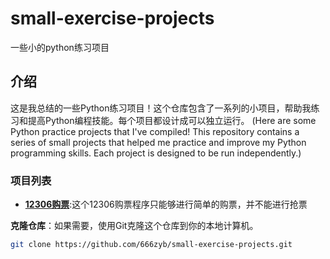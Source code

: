# small-exercise-projects
一些小的python练习项目
## 介绍
这是我总结的一些Python练习项目！这个仓库包含了一系列的小项目，帮助我练习和提高Python编程技能。每个项目都设计成可以独立运行。
(Here are some Python practice projects that I've compiled! This repository contains a series of small projects that helped me practice and improve my Python programming skills. Each project is designed to be run independently.)
### 项目列表
- **[12306购票](https://github.com/666zyb/small-exercise-projects/tree/main/12306%E8%87%AA%E5%8A%A8%E8%B4%AD%E7%A5%A8)**:这个12306购票程序只能够进行简单的购票，并不能进行抢票

 **克隆仓库**：如果需要，使用Git克隆这个仓库到你的本地计算机。
   ```bash
   git clone https://github.com/666zyb/small-exercise-projects.git
